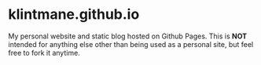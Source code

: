 # klintmane.github.io

My personal website and static blog hosted on Github Pages.
This is **NOT** intended for anything else other than being used as a personal site, but feel free to fork it anytime.
